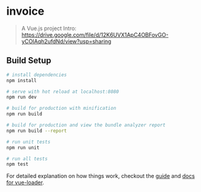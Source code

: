 # invoice

> A Vue.js project
> Intro: https://drive.google.com/file/d/12K6UVX1ApC4OBFovGO-yCOIAqh2ufdNd/view?usp=sharing

## Build Setup

``` bash
# install dependencies
npm install

# serve with hot reload at localhost:8080
npm run dev

# build for production with minification
npm run build

# build for production and view the bundle analyzer report
npm run build --report

# run unit tests
npm run unit

# run all tests
npm test
```

For detailed explanation on how things work, checkout the [guide](http://vuejs-templates.github.io/webpack/) and [docs for vue-loader](http://vuejs.github.io/vue-loader).
